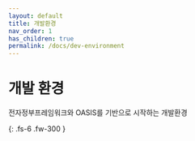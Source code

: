 ```yaml
---
layout: default
title: 개발환경
nav_order: 1
has_children: true
permalink: /docs/dev-environment
---
```


# 개발 환경

전자정부프레임워크와 OASIS를 기반으로 시작하는 개발환경


{: .fs-6 .fw-300 }

